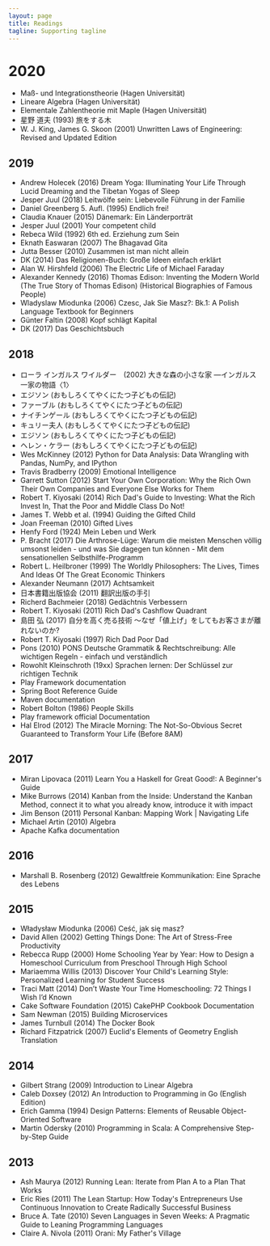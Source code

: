 ```yaml
---
layout: page
title: Readings
tagline: Supporting tagline
---
```


# 2020

- Maß- und Integrationstheorie (Hagen Universität)
- Lineare Algebra (Hagen Universität)
- Elementale Zahlentheorie mit Maple (Hagen Universität)
- 星野 道夫 (1993) 旅をする木
- W. J. King, James G. Skoon (2001) Unwritten Laws of Engineering: Revised and Updated Edition


2019
----

- Andrew Holecek (2016) Dream Yoga: Illuminating Your Life Through Lucid Dreaming and the Tibetan Yogas of Sleep
- Jesper Juul (2018) Leitwölfe sein: Liebevolle Führung in der Familie
- Daniel Greenberg 5. Aufl. (1995) Endlich frei!
- Claudia Knauer (2015) Dänemark: Ein Länderporträt
- Jesper Juul (2001) Your competent child
- Rebeca Wild (1992) 6th ed. Erziehung zum Sein
- Eknath Easwaran (2007) The Bhagavad Gita
- Jutta Besser (2010) Zusammen ist man nicht allein
- DK (2014) Das Religionen-Buch: Große Ideen einfach erklärt
- Alan W. Hirshfeld (2006) The Electric Life of Michael Faraday
- Alexander Kennedy (2016) Thomas Edison: Inventing the Modern World (The True Story of Thomas Edison) (Historical Biographies of Famous People)
- Wladyslaw Miodunka (2006) Czesc, Jak Sie Masz?: Bk.1: A Polish Language Textbook for Beginners
- Günter Faltin (2008) Kopf schlägt Kapital
- DK (2017) Das Geschichtsbuch

2018
----

- ローラ インガルス ワイルダー　(2002) 大きな森の小さな家 ―インガルス一家の物語〈1〉
- エジソン (おもしろくてやくにたつ子どもの伝記)
- ファーブル (おもしろくてやくにたつ子どもの伝記)
- ナイチンゲール (おもしろくてやくにたつ子どもの伝記)
- キュリー夫人 (おもしろくてやくにたつ子どもの伝記)
- エジソン (おもしろくてやくにたつ子どもの伝記)
- ヘレン・ケラー (おもしろくてやくにたつ子どもの伝記)
- Wes McKinney (2012) Python for Data Analysis: Data Wrangling with Pandas, NumPy, and IPython
- Travis Bradberry (2009) Emotional Intelligence
- Garrett Sutton (2012) Start Your Own Corporation: Why the Rich Own Their Own Companies and Everyone Else Works for Them
- Robert T. Kiyosaki (2014) Rich Dad's Guide to Investing: What the Rich Invest In, That the Poor and Middle Class Do Not!
- James T. Webb et al. (1994) Guiding the Gifted Child
- Joan Freeman (2010) Gifted Lives
- Henfy Ford (1924) Mein Leben und Werk
- P. Bracht (2017) Die Arthrose-Lüge: Warum die meisten Menschen völlig umsonst leiden - und was
  Sie dagegen tun können - Mit dem sensationellen Selbsthilfe-Programm
- Robert L. Heilbroner (1999) The Worldly Philosophers: The Lives, Times And Ideas Of The Great Economic Thinkers
- Alexander Neumann (2017) Achtsamkeit
- 日本書籍出版協会 (2011) 翻訳出版の手引
- Richerd Bachmeier (2018) Gedächtnis Verbessern
- Robert T. Kiyosaki (2011) Rich Dad's Cashflow Quadrant
- 島田 弘 (2017) 自分を高く売る技術 〜なぜ「値上げ」をしてもお客さまが離れないのか?
- Robert T. Kiyosaki (1997) Rich Dad Poor Dad
- Pons (2010) PONS Deutsche Grammatik & Rechtschreibung: Alle wichtigen Regeln - einfach
  und verständlich
- Rowohlt Kleinschroth (19xx) Sprachen lernen: Der Schlüssel zur richtigen Technik
- Play Framework documentation
- Spring Boot Reference Guide
- Maven documentation
- Robert Bolton (1986) People Skills
- Play framework official Documentation
- Hal Elrod (2012) The Miracle Morning: The Not-So-Obvious Secret Guaranteed to Transform Your Life (Before 8AM)

2017
----

- Miran Lipovaca (2011) Learn You a Haskell for Great Good!: A Beginner's Guide
- Mike Burrows (2014) Kanban from the Inside: Understand the Kanban Method, connect it to what you already know, introduce it with impact
- Jim Benson (2011) Personal Kanban: Mapping Work | Navigating Life
- Michael Artin (2010) Algebra
- Apache Kafka documentation

2016
----

- Marshall B. Rosenberg (2012) Gewaltfreie Kommunikation: Eine Sprache des Lebens

2015
----

- Władysław Miodunka (2006) Ceść, jak się masz?
- David Allen (2002) Getting Things Done: The Art of Stress-Free Productivity
- Rebecca Rupp (2000) Home Schooling Year by Year: How to Design a Homeschool Curriculum from Preschool Through High School
- Mariaemma Willis (2013) Discover Your Child's Learning Style: Personalized Learning for Student Success
- Traci Matt (2014) Don’t Waste Your Time Homeschooling: 72 Things I Wish I’d Known
- Cake Software Foundation (2015) CakePHP Cookbook Documentation
- Sam Newman (2015) Building Microservices
- James Turnbull (2014) The Docker Book
- Richard Fitzpatrick (2007) Euclid's Elements of Geometry English Translation


2014
----

- Gilbert Strang (2009) Introduction to Linear Algebra
- Caleb Doxsey (2012) An Introduction to Programming in Go (English Edition)
- Erich Gamma (1994) Design Patterns: Elements of Reusable Object-Oriented
  Software
- Martin Odersky (2010) Programming in Scala: A Comprehensive Step-by-Step Guide




2013
----

- Ash Maurya (2012) Running Lean: Iterate from Plan A to a Plan That Works
- Eric Ries (2011) The Lean Startup: How Today's Entrepreneurs Use
  Continuous Innovation to Create Radically Successful Business
- Bruce A. Tate (2010) Seven Languages in Seven Weeks: A Pragmatic Guide to
  Leaning Programming Languages
- Claire A. Nivola (2011) Orani: My Father's Village

